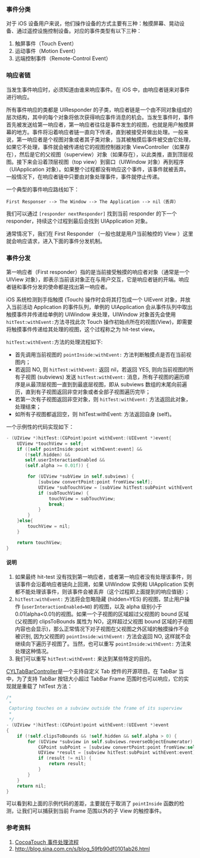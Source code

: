 ### 事件分类

对于 iOS 设备用户来说，他们操作设备的方式主要有三种：触摸屏幕、晃动设备、通过遥控设施控制设备。对应的事件类型有以下三种：

1. 触屏事件（Touch Event）
2. 运动事件（Motion Event）
3. 远端控制事件（Remote-Control Event）

### 响应者链

当发生事件响应时，必须知道由谁来响应事件。在 iOS 中，由响应者链来对事件进行响应。

所有事件响应的类都是 UIResponder 的子类，响应者链是一个由不同对象组成的层次结构，其中的每个对象将依次获得响应事件消息的机会。当发生事件时，事件首先被发送给第一响应者，第一响应者往往是事件发生的视图，也就是用户触摸屏幕的地方。事件将沿着响应者链一直向下传递，直到被接受并做出处理。一般来说，第一响应者是个视图对象或者其子类对象，当其被触摸后事件被交由它处理，如果它不处理，事件就会被传递给它的视图控制器对象 ViewController（如果存在），然后是它的父视图（superview）对象（如果存在），以此类推，直到顶层视图。接下来会沿着顶层视图（top view）到窗口（UIWindow 对象）再到程序（UIApplication 对象）。如果整个过程都没有响应这个事件，该事件就被丢弃。一般情况下，在响应者链中只要由对象处理事件，事件就停止传递。

一个典型的事件响应路线如下：

    First Responser --> The Window --> The Application --> nil（丢弃）

我们可以通过 `[responder nextResponder]` 找到当前 responder 的下一个 responder，持续这个过程到最后会找到 UIApplication 对象。

通常情况下，我们在 First Responder （一般也就是用户当前触控的 View ）这里就会响应请求，进入下面的事件分发机制。

### 事件分发

第一响应者（First responder）指的是当前接受触摸的响应者对象（通常是一个 UIView 对象），即表示当前该对象正在与用户交互，它是响应者链的开端。响应者链和事件分发的使命都是找出第一响应者。

iOS 系统检测到手指触摸 (Touch) 操作时会将其打包成一个 UIEvent 对象，并放入当前活动 Application 的事件队列，单例的 UIApplication 会从事件队列中取出触摸事件并传递给单例的 UIWindow 来处理，UIWindow 对象首先会使用 `hitTest:withEvent:`方法寻找此次 Touch 操作初始点所在的视图(View)，即需要将触摸事件传递给其处理的视图，这个过程称之为 hit-test view。

`hitTest:withEvent:`方法的处理流程如下:

* 首先调用当前视图的 `pointInside:withEvent:` 方法判断触摸点是否在当前视图内；
* 若返回 NO, 则 `hitTest:withEvent:` 返回 nil，若返回 YES, 则向当前视图的所有子视图 (subviews) 发送 `hitTest:withEvent:` 消息，所有子视图的遍历顺序是从最顶层视图一直到到最底层视图，即从 subviews 数组的末尾向前遍历，直到有子视图返回非空对象或者全部子视图遍历完毕；
* 若第一次有子视图返回非空对象，则 `hitTest:withEvent:` 方法返回此对象，处理结束；
* 如所有子视图都返回空，则 hitTest:withEvent: 方法返回自身 (self)。

一个示例性的代码实现如下：

```objectivec
- (UIView *)hitTest:(CGPoint)point withEvent:(UIEvent *)event{
    UIView *touchView = self;
    if ([self pointInside:point withEvent:event] &&
       (!self.hidden) &&
       self.userInteractionEnabled &&
       (self.alpha >= 0.01f)) {

        for (UIView *subView in self.subviews) {
            [subview convertPoint:point fromView:self];
            UIView *subTouchView = [subView hitTest:subPoint withEvent:event];
            if (subTouchView) {
                touchView = subTouchView;
                break;
            }
        }
    }else{
        touchView = nil;
    }

    return touchView;
}
```

#### 说明

1. 如果最终 hit-test 没有找到第一响应者，或者第一响应者没有处理该事件，则该事件会沿着响应者链向上回溯，如果 UIWindow 实例和 UIApplication 实例都不能处理该事件，则该事件会被丢弃（这个过程即上面提到的响应值链）；
2. `hitTest:withEvent:` 方法将会忽略隐藏 (hidden=YES) 的视图，禁止用户操作 (`userInteractionEnabled=NO`) 的视图，以及 alpha 级别小于 0.01(alpha<0.01)的视图。如果一个子视图的区域超过父视图的 bound 区域(父视图的 clipsToBounds 属性为 NO，这样超过父视图 bound 区域的子视图内容也会显示)，那么正常情况下对子视图在父视图之外区域的触摸操作不会被识别, 因为父视图的 `pointInside:withEvent:` 方法会返回 NO, 这样就不会继续向下遍历子视图了。当然，也可以重写 `pointInside:withEvent:` 方法来处理这种情况。
3. 我们可以重写 `hitTest:withEvent:` 来达到某些特定的目的。

[CYLTabBarController](https://github.com/ChenYilong/CYLTabBarController)是一个支持自定义 Tab 控件的开源项目。在 TabBar 当中，为了支持 TabBar 按钮大小超过 TabBar Frame 范围时也可以响应，它的实现就是重载了 hitTest 方法：

```objectivec
/*
 *
 Capturing touches on a subview outside the frame of its superview
 *
 */
- (UIView *)hitTest:(CGPoint)point withEvent:(UIEvent *)event
{
    if (!self.clipsToBounds && !self.hidden && self.alpha > 0) {
        for (UIView *subview in self.subviews.reverseObjectEnumerator) {
            CGPoint subPoint = [subview convertPoint:point fromView:self];
            UIView *result = [subview hitTest:subPoint withEvent:event];
            if (result != nil) {
                return result;
            }
        }
    }
    return nil;
}
```

可以看到和上面的示例代码的差距，主要就在于取消了 `pointInside` 函数的检测，让我们可以捕获到当前 Frame 范围以外的子 View 的触控事件。

### 参考资料

1. [CocoaTouch 事件处理流程](http://www.cnblogs.com/snake-hand/p/3178070.html)
2. http://blog.sina.com.cn/s/blog_59fb90df0101ab26.html
